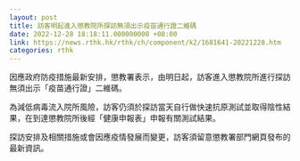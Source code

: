 ```yaml
---
layout: post
title: 訪客明起進入懲教院所探訪無須出示疫苗通行證二維碼
date: 2022-12-28 18:18:11.000000000 +08:00
link: https://news.rthk.hk/rthk/ch/component/k2/1681641-20221228.htm
categories: rthk
---
```


因應政府防疫措施最新安排，懲教署表示，由明日起，訪客進入懲教院所進行探訪無須出示「疫苗通行證」二維碼。

為減低病毒流入院所風險，訪客仍須於探訪當天自行做快速抗原測試並取得陰性結果，在到達懲教院所後經「健康申報表」申報有關測試結果。

探訪安排及相關措施或會因應疫情發展而變更，訪客須留意懲教署部門網頁發布的最新資訊。
